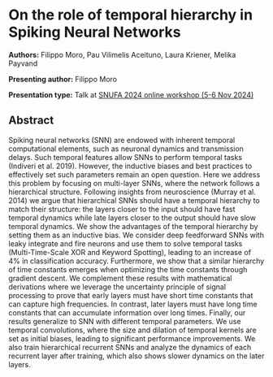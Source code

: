 # On the role of temporal hierarchy in Spiking Neural Networks

**Authors:** Filippo Moro, ‪Pau Vilimelis Aceituno‬, Laura Kriener, Melika Payvand
                           
**Presenting author:** Filippo Moro

**Presentation type:** Talk at [SNUFA 2024 online workshop (5-6 Nov 2024)](https://snufa.net/2024)

## Abstract

Spiking neural networks (SNN) are endowed with inherent temporal computational elements, such as neuronal dynamics and transmission delays. Such temporal features allow SNNs to perform temporal tasks (Indiveri et al. 2019). However, the inductive biases and best practices to effectively set such parameters remain an open question.
Here we address this problem by focusing on multi-layer SNNs, where the network follows a hierarchical structure. Following insights from neuroscience (Murray et al. 2014) we argue that hierarchical SNNs should have a temporal hierarchy to match their structure: the layers closer to the input should have fast temporal dynamics while late layers closer to the output should have slow temporal dynamics.
We show the advantages of the temporal hierarchy by setting them as an inductive bias. We consider deep feedforward SNNs with leaky integrate and fire neurons and use them to solve temporal tasks (Multi-Time-Scale XOR and Keyword Spotting), leading to an increase of 4% in classification accuracy. Furthermore, we show that a similar hierarchy of time constants emerges when optimizing the time constants through gradient descent. We complement these results with mathematical derivations where we leverage the uncertainty principle of signal processing to prove that early layers must have short time constants that can capture high frequencies. In contrast, later layers must have long time constants that can accumulate information over long times.
Finally, our results generalize to SNN with different temporal parameters. We use temporal convolutions, where the size and dilation of temporal kernels are set as initial biases, leading to significant performance improvements. We also train hierarchical recurrent SNNs and analyze the dynamics of each recurrent layer after training, which also shows slower dynamics on the later layers.